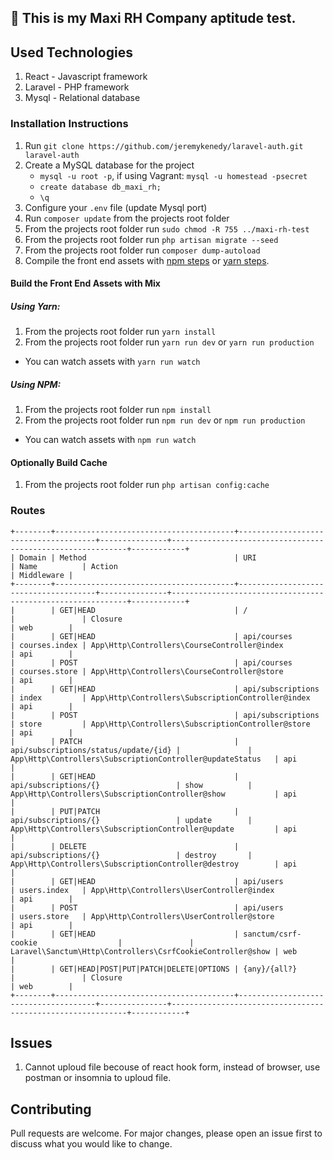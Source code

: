 ## :rocket: This is my Maxi RH Company aptitude test.

## Used Technologies

1. React - Javascript framework
2. Laravel - PHP framework
3. Mysql - Relational database

### Installation Instructions

1. Run `git clone https://github.com/jeremykenedy/laravel-auth.git laravel-auth`
2. Create a MySQL database for the project
    - `mysql -u root -p`, if using Vagrant: `mysql -u homestead -psecret`
    - `create database db_maxi_rh;`
    - `\q`
3. Configure your `.env` file (update Mysql port)
4. Run `composer update` from the projects root folder
5. From the projects root folder run `sudo chmod -R 755 ../maxi-rh-test`
6. From the projects root folder run `php artisan migrate --seed`
7. From the projects root folder run `composer dump-autoload`
8. Compile the front end assets with [npm steps](#using-npm) or [yarn steps](#using-yarn).

#### Build the Front End Assets with Mix

##### Using Yarn:

1. From the projects root folder run `yarn install`
2. From the projects root folder run `yarn run dev` or `yarn run production`

-   You can watch assets with `yarn run watch`

##### Using NPM:

1. From the projects root folder run `npm install`
2. From the projects root folder run `npm run dev` or `npm run production`

-   You can watch assets with `npm run watch`

#### Optionally Build Cache

1. From the projects root folder run `php artisan config:cache`

### Routes

```
+--------+----------------------------------------+--------------------------------------+---------------+------------------------------------------------------------+------------+
| Domain | Method                                 | URI                                  | Name          | Action                                                     | Middleware |
+--------+----------------------------------------+--------------------------------------+---------------+------------------------------------------------------------+------------+
|        | GET|HEAD                               | /                                    |               | Closure                                                    | web        |
|        | GET|HEAD                               | api/courses                          | courses.index | App\Http\Controllers\CourseController@index                | api        |
|        | POST                                   | api/courses                          | courses.store | App\Http\Controllers\CourseController@store                | api        |
|        | GET|HEAD                               | api/subscriptions                    | index         | App\Http\Controllers\SubscriptionController@index          | api        |
|        | POST                                   | api/subscriptions                    | store         | App\Http\Controllers\SubscriptionController@store          | api        |
|        | PATCH                                  | api/subscriptions/status/update/{id} |               | App\Http\Controllers\SubscriptionController@updateStatus   | api        |
|        | GET|HEAD                               | api/subscriptions/{}                 | show          | App\Http\Controllers\SubscriptionController@show           | api        |
|        | PUT|PATCH                              | api/subscriptions/{}                 | update        | App\Http\Controllers\SubscriptionController@update         | api        |
|        | DELETE                                 | api/subscriptions/{}                 | destroy       | App\Http\Controllers\SubscriptionController@destroy        | api        |
|        | GET|HEAD                               | api/users                            | users.index   | App\Http\Controllers\UserController@index                  | api        |
|        | POST                                   | api/users                            | users.store   | App\Http\Controllers\UserController@store                  | api        |
|        | GET|HEAD                               | sanctum/csrf-cookie                  |               | Laravel\Sanctum\Http\Controllers\CsrfCookieController@show | web        |
|        | GET|HEAD|POST|PUT|PATCH|DELETE|OPTIONS | {any}/{all?}                         |               | Closure                                                    | web        |
+--------+----------------------------------------+--------------------------------------+---------------+------------------------------------------------------------+------------+
```

## Issues

1. Cannot uploud file becouse of react hook form, instead of browser, use postman or insomnia to uploud file.

## Contributing

Pull requests are welcome. For major changes, please open an issue first to discuss what you would like to change.
